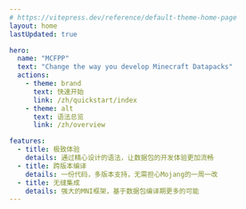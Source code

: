 ```yaml
---
# https://vitepress.dev/reference/default-theme-home-page
layout: home
lastUpdated: true

hero:
  name: "MCFPP"
  text: "Change the way you develop Minecraft Datapacks"
  actions:
    - theme: brand
      text: 快速开始
      link: /zh/quickstart/index
    - theme: alt
      text: 语法总览
      link: /zh/overview

features: 
  - title: 极致体验
    details: 通过精心设计的语法，让数据包的开发体验更加流畅
  - title: 跨版本编译
    details: 一份代码，多版本支持，无需担心Mojang的一周一改
  - title: 无缝集成
    details: 强大的MNI框架，基于数据包编译期更多的可能
---
```


